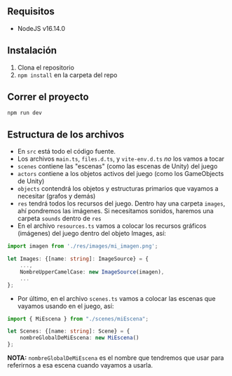 ## Requisitos
- NodeJS v16.14.0
## Instalación
1. Clona el repositorio
2. `npm install` en la carpeta del repo
## Correr el proyecto
`npm run dev`
## Estructura de los archivos
- En `src` está todo el código fuente.
- Los archivos `main.ts`, `files.d.ts`, y `vite-env.d.ts` *no* los vamos a tocar
- `scenes` contiene las "escenas" (como las escenas de Unity) del juego
- `actors` contiene a los objetos activos del juego (como los GameObjects de Unity)
- `objects` contendrá los objetos y estructuras primarios que vayamos a necesitar (grafos y demás)
- `res` tendrá todos los recursos del juego. Dentro hay una carpeta `images`, ahí pondremos las imágenes. Si necesitamos sonidos, haremos una carpeta `sounds` dentro de `res`
- En el archivo `resources.ts` vamos a colocar los recursos gráficos (imágenes) del juego dentro del objeto Images, así:
```typescript
import imagen from './res/images/mi_imagen.png';

let Images: {[name: string]: ImageSource} = {
    ...,
    NombreUpperCamelCase: new ImageSource(imagen),
    ...
};
```
- Por último, en el archivo `scenes.ts` vamos a colocar las escenas que vayamos usando en el juego, así:
```typescript
import { MiEscena } from "./scenes/miEscena";

let Scenes: {[name: string]: Scene} = {
    nombreGlobalDeMiEscena: new MiEscena()
};
```
  **NOTA:** `nombreGlobalDeMiEscena` es el nombre que tendremos que usar para referirnos a esa escena cuando vayamos a usarla.
